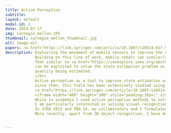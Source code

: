 ```yaml
---
title: Active Perception
subtitle:
layout: default
modal-id: 2
date: 2014-07-17
img: carnegie_mellon.JPG
thumbnail: carnegie_mellon_thumbnail.jpg
alt: image-alt
papers: <a href="https://link.springer.com/article/10.1007/s10514-017-9615-3">[ AURO 2018 ]</a>, <a href="https://tinyurl.com/y9c2amnj" target="_blank">[ TRO-14 ]</a>
description: Exploiting the movement of mobile sensors to improve the estimate of the target they are sensing is a well studied problem in active sensing.
             Building on this line of work, mobile robots can similarly be treated as mobile sensors and the problem of state estimation can be treated as one of active information acquisition.
             Then similar to <a href="https://ieeexplore.ieee.org/abstract/document/8007233">Interactive Perception</a>, tools from <a href="https://tinyurl.com/y6uzqpox">information acquistion</a>
             can be exploited to solve the state estimation problem as an action selection problem that reduces uncertainty regarding the target
             quantity being estimated.
             </br>
             Active perception as a tool to improve state estimation was first introduced in robotics by <a href="https://tinyurl.com/ydcddf8n">Basjcy. R</a> in the 80s.
             Since then, this field has been extensively studied using tools from optimal control and decision making to solve a myriad of
             <a href="https://link.springer.com/article/10.1007/s10514-017-9615-3">problems in robotics</a>. </br>
             <iframe width="480" height="300" style="padding:10px;" src="https://www.youtube.com/embed/WzuFure5SOI" frameborder="0" align="right" allow="accelerometer; autoplay; encrypted-media; gyroscope; picture-in-picture" allowfullscreen></iframe>
             While in academia I used active perception methods to solve complex problems in 3D object recognition.
             I am particularly interested in solving visual recognition problems in environments that are plagued with occlusions, dynamic obstacles and variations in appearance.
             In ICRA 2013 and TRO-14, my collaborators and I formulated a novel non myopic view selection algorithm for improving <a href="https://tinyurl.com/y9c2amnj" target="_blank">3D object recognition</a>.
             More recently, apart from 3D object recognition, I have been using tools from active perception to solve problems in 3D SLAM and coverage planning.


---
```

